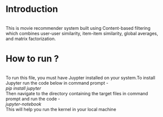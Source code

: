 <h1>Introduction</h1><br>
This is  movie recommender system built using Content-based filtering which combines user-user similarity, item-item similarity, global averages, and matrix factorization.
<br>
<h1>How to run ?</h1><br>
To run this file, you must have Juypter installed on your system.To install Jupyter run the code below in command prompt -<br>
<i>pip install jupyter</i><br>
Then navigate to the directory containing the target files in command prompt and run the code -<br>
<i>jupyter-notebook</i><br>
This will help you run the kernel in your local machine<br>

